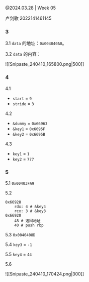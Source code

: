 @2024.03.28 | Week 05

卢剑歌 2022141461145

### 3

3.1 `data` 的地址：`0x004040A0`。

3.2 `data` 的内容：

![[Snipaste_240410_165800.png|500]]

### 4

4.1

- `start` = `9`
- `stride` = `3`

4.2

- `&dummy` = `0x66963`
- `&key1` = `0x6695F`
- `&key2` = `0x6695B`

4.3

- `key1` = `1`
- `key2` = `777`

### 5

5.1 `0x00403FA9`

5.2

```text
0x66928
	rdx: 4 # &key4
	rcx: 3 # &key3
0x66920
	48 # 返回地址
	40 # push rbp
```

5.3 `0x0040408D`

5.4 `key3` = `-1`

5.5 `key4` = `44`

5.6

![[Snipaste_240410_170424.png|300]]